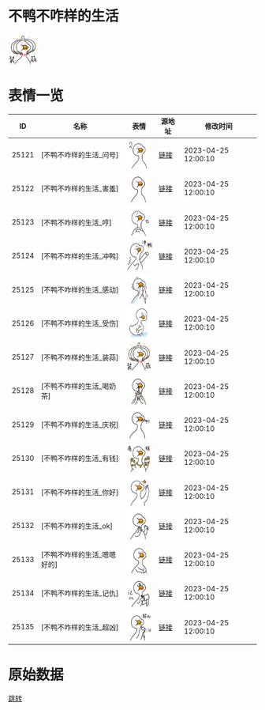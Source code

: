 # 不鸭不咋样的生活

<img src="./cover.png" height="60" alt="cover" />

# 表情一览

|ID|名称|表情|源地址|修改时间|
|----|----|----|----|----|
|25121|[不鸭不咋样的生活_问号]|<img src="./pic/025121_%5B不鸭不咋样的生活_问号%5D.png" height="60" alt="问号"/>|[链接](https://i0.hdslb.com/bfs/garb/8458ea34151d3d88d88e66790514234af43eb4c6.png)|2023-04-25 12:00:10|
|25122|[不鸭不咋样的生活_害羞]|<img src="./pic/025122_%5B不鸭不咋样的生活_害羞%5D.png" height="60" alt="害羞"/>|[链接](https://i0.hdslb.com/bfs/garb/797ee02546707a296bdb236e056d73ddf02d5561.png)|2023-04-25 12:00:10|
|25123|[不鸭不咋样的生活_哼]|<img src="./pic/025123_%5B不鸭不咋样的生活_哼%5D.png" height="60" alt="哼"/>|[链接](https://i0.hdslb.com/bfs/garb/81037cce5bcf3e72cd1417064905ad234774238c.png)|2023-04-25 12:00:10|
|25124|[不鸭不咋样的生活_冲鸭]|<img src="./pic/025124_%5B不鸭不咋样的生活_冲鸭%5D.png" height="60" alt="冲鸭"/>|[链接](https://i0.hdslb.com/bfs/garb/cea5fb991f9087796371ac52ab34062de3b4350c.png)|2023-04-25 12:00:10|
|25125|[不鸭不咋样的生活_感动]|<img src="./pic/025125_%5B不鸭不咋样的生活_感动%5D.png" height="60" alt="感动"/>|[链接](https://i0.hdslb.com/bfs/garb/adb6eebc0c544f01f7e104301ad00bab5b7ed6b5.png)|2023-04-25 12:00:10|
|25126|[不鸭不咋样的生活_受伤]|<img src="./pic/025126_%5B不鸭不咋样的生活_受伤%5D.png" height="60" alt="受伤"/>|[链接](https://i0.hdslb.com/bfs/garb/4b0cd84731d6d8105698247a114509c95b1e8183.png)|2023-04-25 12:00:10|
|25127|[不鸭不咋样的生活_装蒜]|<img src="./pic/025127_%5B不鸭不咋样的生活_装蒜%5D.png" height="60" alt="装蒜"/>|[链接](https://i0.hdslb.com/bfs/garb/da600db42092d6773bbc654240f85204c3ac5952.png)|2023-04-25 12:00:10|
|25128|[不鸭不咋样的生活_喝奶茶]|<img src="./pic/025128_%5B不鸭不咋样的生活_喝奶茶%5D.png" height="60" alt="喝奶茶"/>|[链接](https://i0.hdslb.com/bfs/garb/420f425800c6249b3e50e499350298f7842ada6f.png)|2023-04-25 12:00:10|
|25129|[不鸭不咋样的生活_庆祝]|<img src="./pic/025129_%5B不鸭不咋样的生活_庆祝%5D.png" height="60" alt="庆祝"/>|[链接](https://i0.hdslb.com/bfs/garb/3cfa5ebd3a3bd7a3d76fa021448d8a7dfb1451c1.png)|2023-04-25 12:00:10|
|25130|[不鸭不咋样的生活_有钱]|<img src="./pic/025130_%5B不鸭不咋样的生活_有钱%5D.png" height="60" alt="有钱"/>|[链接](https://i0.hdslb.com/bfs/garb/2d0b2929a5ce0cf579cd0520ac404fd4fc73ab76.png)|2023-04-25 12:00:10|
|25131|[不鸭不咋样的生活_你好]|<img src="./pic/025131_%5B不鸭不咋样的生活_你好%5D.png" height="60" alt="你好"/>|[链接](https://i0.hdslb.com/bfs/garb/fe7c5aca94956734ec1f559c5481bb56ce66f01c.png)|2023-04-25 12:00:10|
|25132|[不鸭不咋样的生活_ok]|<img src="./pic/025132_%5B不鸭不咋样的生活_ok%5D.png" height="60" alt="ok"/>|[链接](https://i0.hdslb.com/bfs/garb/e72c26c8f93ff98d40477591872447c4440807b8.png)|2023-04-25 12:00:10|
|25133|[不鸭不咋样的生活_嗯嗯好的]|<img src="./pic/025133_%5B不鸭不咋样的生活_嗯嗯好的%5D.png" height="60" alt="嗯嗯好的"/>|[链接](https://i0.hdslb.com/bfs/garb/03d01b1e7225a5811cce4a7da5a4ece337f63d98.png)|2023-04-25 12:00:10|
|25134|[不鸭不咋样的生活_记仇]|<img src="./pic/025134_%5B不鸭不咋样的生活_记仇%5D.png" height="60" alt="记仇"/>|[链接](https://i0.hdslb.com/bfs/garb/f8b44f7f434230f8488c00ab3968dfacfa9dd69a.png)|2023-04-25 12:00:10|
|25135|[不鸭不咋样的生活_超凶]|<img src="./pic/025135_%5B不鸭不咋样的生活_超凶%5D.png" height="60" alt="超凶"/>|[链接](https://i0.hdslb.com/bfs/garb/23eec840263ead183b856554ba76e9dc3b52ae42.png)|2023-04-25 12:00:10|

# 原始数据

[跳转](./raw.json)

